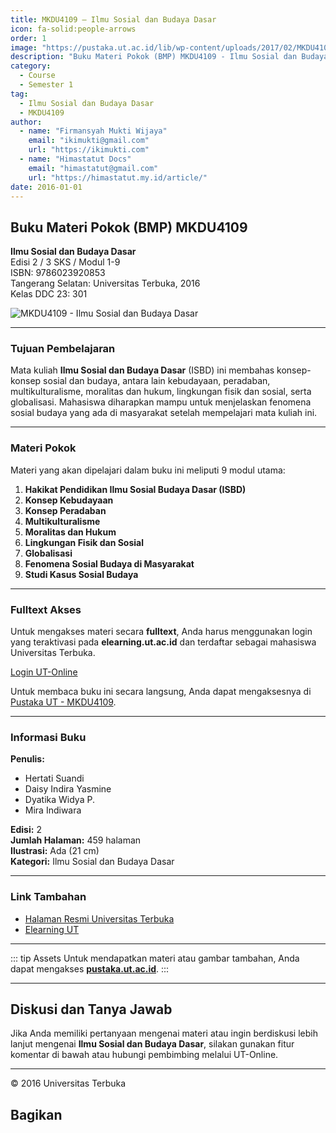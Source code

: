 ```yaml
--- 
title: MKDU4109 – Ilmu Sosial dan Budaya Dasar
icon: fa-solid:people-arrows
order: 1
image: "https://pustaka.ut.ac.id/lib/wp-content/uploads/2017/02/MKDU4109-214x300.jpg"
description: "Buku Materi Pokok (BMP) MKDU4109 - Ilmu Sosial dan Budaya Dasar"
category:
  - Course
  - Semester 1
tag:
  - Ilmu Sosial dan Budaya Dasar
  - MKDU4109
author:
  - name: "Firmansyah Mukti Wijaya"
    email: "ikimukti@gmail.com"
    url: "https://ikimukti.com"
  - name: "Himastatut Docs"
    email: "himastatut@gmail.com"
    url: "https://himastatut.my.id/article/"
date: 2016-01-01
--- 
```


## Buku Materi Pokok (BMP) MKDU4109

**Ilmu Sosial dan Budaya Dasar**  
Edisi 2 / 3 SKS / Modul 1-9  
ISBN: 9786023920853  
Tangerang Selatan: Universitas Terbuka, 2016  
Kelas DDC 23: 301  

![MKDU4109 - Ilmu Sosial dan Budaya Dasar](https://pustaka.ut.ac.id/lib/wp-content/uploads/2017/02/MKDU4109-214x300.jpg)

--- 

### Tujuan Pembelajaran

Mata kuliah **Ilmu Sosial dan Budaya Dasar** (ISBD) ini membahas konsep-konsep sosial dan budaya, antara lain kebudayaan, peradaban, multikulturalisme, moralitas dan hukum, lingkungan fisik dan sosial, serta globalisasi. Mahasiswa diharapkan mampu untuk menjelaskan fenomena sosial budaya yang ada di masyarakat setelah mempelajari mata kuliah ini.

--- 

### Materi Pokok

Materi yang akan dipelajari dalam buku ini meliputi 9 modul utama:

1. **Hakikat Pendidikan Ilmu Sosial Budaya Dasar (ISBD)**
2. **Konsep Kebudayaan**
3. **Konsep Peradaban**
4. **Multikulturalisme**
5. **Moralitas dan Hukum**
6. **Lingkungan Fisik dan Sosial**
7. **Globalisasi**
8. **Fenomena Sosial Budaya di Masyarakat**
9. **Studi Kasus Sosial Budaya**

--- 

### Fulltext Akses

Untuk mengakses materi secara **fulltext**, Anda harus menggunakan login yang teraktivasi pada **elearning.ut.ac.id** dan terdaftar sebagai mahasiswa Universitas Terbuka.

[Login UT-Online](http://elearning.ut.ac.id)

Untuk membaca buku ini secara langsung, Anda dapat mengaksesnya di [Pustaka UT - MKDU4109](https://pustaka.ut.ac.id/lib/mkdu4109-ilmu-sosial-dan-budaya-dasar-edisi-2/).

--- 

### Informasi Buku

**Penulis:**
- Hertati Suandi
- Daisy Indira Yasmine
- Dyatika Widya P.
- Mira Indiwara

**Edisi:** 2  
**Jumlah Halaman:** 459 halaman  
**Ilustrasi:** Ada (21 cm)  
**Kategori:** Ilmu Sosial dan Budaya Dasar  

--- 

### Link Tambahan

- [Halaman Resmi Universitas Terbuka](https://www.ut.ac.id)
- [Elearning UT](http://elearning.ut.ac.id)

--- 

::: tip Assets
Untuk mendapatkan materi atau gambar tambahan, Anda dapat mengakses **[pustaka.ut.ac.id](https://pustaka.ut.ac.id)**.
:::

--- 

## Diskusi dan Tanya Jawab

Jika Anda memiliki pertanyaan mengenai materi atau ingin berdiskusi lebih lanjut mengenai **Ilmu Sosial dan Budaya Dasar**, silakan gunakan fitur komentar di bawah atau hubungi pembimbing melalui UT-Online.

--- 

<footer>
  <p>© 2016 Universitas Terbuka</p>
</footer>


## Bagikan
<Share colorful />
<GitContributors />
<GitChangelog />